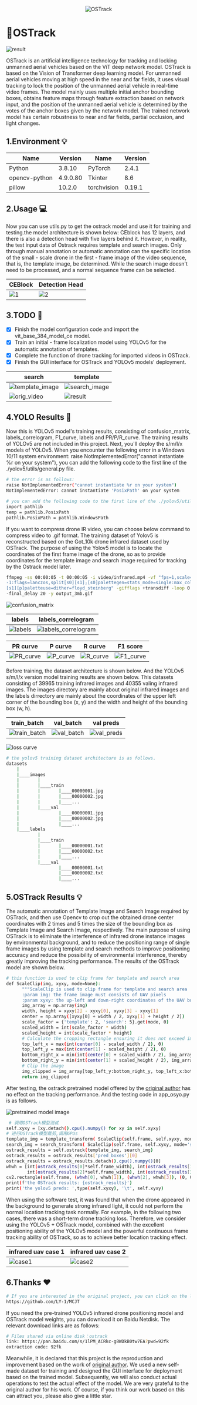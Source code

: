 <p align="center">
<img src="assets/OSTrack.jpg" alt="OSTrack">
</p>

# :rocket:__OSTrack__

![result](assets/bandicam.gif)

OSTrack is an artificial intelligence technology for tracking and locking unmanned aerial vehicles based on the ViT deep network model. OSTrack is based on the Vision of Transformer deep learning model. For unmanned aerial vehicles moving at high speed in the near and far fields, it uses visual tracking to lock the position of the unmanned aerial vehicle in real-time video frames. The model mainly uses multiple initial anchor bounding boxes, obtains feature maps through feature extraction based on network input, and the position of the unmanned aerial vehicle is determined by the votes of the anchor boxes given by the network model. The trained network model has certain robustness to near and far fields, partial occlusion, and light changes.  

## 1.Environment :bulb:

| Name | Version |   Name | Version |
|------|---------|--------|---------|
| Python | 3.8.10 |   PyTorch | 2.4.1 |
| opencv-python | 4.9.0.80 |   Tkinter | 8.6 |
| pillow | 10.2.0 | torchvision | 0.19.1 |

## 2.Usage :computer:

Now you can use utils.py to get the ostrack model and use it for training and testing.the model architecture is shown below:  CEblock has 12 layers, and there is also a detection head with five layers behind it. However, in reality, the test input data of Ostrack requires template and search images. Only through manual annotation or automatic annotation can the specific location of the small - scale drone in the first - frame image of the video sequence, that is, the template image, be determined. While the search image doesn't need to be processed, and a normal sequence frame can be selected.

| CEBlock | Detection Head |
| ------ | ------------- |
| ![1](assets/architecture/ostrack_1.jpg) | ![2](assets/architecture/ostrack_5.jpg) |

## 3.TODO :book:

- [x] Finish the model configuration code and import the vit_base_384_model_ce model.
- [x] Train an initial - frame localization model using YOLOv5 for the automatic annotation of templates.
- [x] Complete the function of drone tracking for imported videos in OSTrack.
- [x] Finish the GUI interface for OSTrack and YOLOv5 models' deployment.  

| search | template |
| ------ | ------------- |
| ![template_image](assets/uav_1.jpg) | ![search_image](assets/uav_2.jpg) |
| ![orig_video](assets/infrared_5.gif) | ![result](assets/processed_infrared_5.gif) |

## 4.YOLO Results :football:

Now this is YOLOv5 model's  training results, consisting of confusion_matrix, labels_correlogram, F1_curve, labels and PR/P/R_curve. The training results of YOLOv5 are not included in this project.  Next, you'll deploy the s/m/l/x models of YOLOv5. When you encounter the following error in a Windows 10/11 system environment: raise NotImplementedError("cannot instantiate %r on your system"), you can add the following code to the first line of the ./yolov5/utils/general.py file.

```bash
# the error is as follows:
raise NotImplementedError("cannot instantiate %r on your system")
NotImplementedError: cannot instantiate 'PosixPath' on your system

# you can add the following code to the first line of the ./yolov5/utils/general.py file.
import pathlib
temp = pathlib.PosixPath
pathlib.PosixPath = pathlib.WindowsPath
```

If you want to compress drone IR video, you can choose below command to compress video to .gif format. The training dataset of Yolov5 is reconstructed based on the Got_10k drone infrared dataset used by OSTrack. The purpose of using the Yolov5 model is to locate the coordinates of the first frame image of the drone, so as to provide coordinates for the template image and search image required for tracking by the Ostrack model later.

```bash
ffmpeg -ss 00:00:05 -t 00:00:05 -i video/infrared.mp4 -vf "fps=1,scale=640:\
-1:flags=lanczos,split[s0][s1];[s0]palettegen=stats_mode=single:max_colors=16[p];\
[s1][p]paletteuse=dither=floyd_steinberg" -gifflags +transdiff -loop 0 \
-final_delay 20 -y output_3mb.gif
```

![confusion_matrix](assets/results/confusion_matrix.jpg)  

| labels | labels_correlogram |
| ------------- | ------------- |
| ![labels](assets/results/labels.jpg) | ![labels_correlogram](assets/results/labels_correlogram.jpg) |

| PR curve | P curve | R curve | F1 score |
| ------ | ------------- | ------------- | ------------- |
| ![PR_curve](assets/results/PR_curve.jpg) | ![P_curve](assets/results/P_curve.jpg) | ![R_curve](assets/results/R_curve.jpg) | ![F1_curve](assets/results/F1_curve.jpg) |

Before training, the dataset architecture is shown below. And the YOLOv5 s/m/l/x version model training results are shown below. This datasets consisting of 39965 training infrared images and 40355 valing infrared images.  The images directory are mainly about original infrared images and the labels dirrectory are mainly about the coordinates of the upper left corner of the bounding box (x, y) and the width and height of the bounding box (w, h).

| train_batch | val_batch | val preds |
| ------------- | ------------- | ------------- |
|![train_batch](assets/results/train_batch2.jpg)| ![val_batch](assets/results/val_batch2_labels.jpg)|![val_preds](assets/results/val_batch2_pred.jpg)|

![loss curve](assets/results/results.jpg)

```bash
# the yolov5 training dataset architecture is as follows.
datasets
    |
    |____images
    |       |
    |       |____train
    |       |       |____00000001.jpg
    |       |       |____00000002.jpg
    |       |       |____...
    |       |____val
    |               |____00000001.jpg
    |               |____00000002.jpg
    |               |____...
    |____labels
            |
            |____train
            |       |____00000001.txt
            |       |____00000002.txt
            |       |____...
            |____val
                    |____00000001.txt
                    |____00000002.txt
                    |____...
```

## 5.OSTrack Results :bulb:

The automatic annotation of Template Image and Search Image required by OSTrack, and then use Opencv to crop out the obtained drone center coordinates with 2 times and 5 times the size of the bounding box as Template Image and Search Image, respectively. The main purpose of using OSTrack is to eliminate the interference of infrared drone instance images by environmental background, and to reduce the positioning range of single frame images by using template and search methods to improve positioning accuracy and reduce the possibility of environmental interference, thereby greatly improving the tracking performance. The results of the OSTrack model are shown below.

```bash
# this function is used to clip frame for template and search area
def ScaleClip(img, xyxy, mode=None):
      """ScaleClip is used to clip frame for template and search area
      :param img: the frame image must consists of UAV pixels
      :param xyxy: the up-left and down-right coordinates of the UAV bounding box"""
      img_array = np.array(img)
      width, height = xyxy[2] - xyxy[0], xyxy[3] - xyxy[1]
      center = np.array([xyxy[0] + width / 2, xyxy[1] + height / 2])
      scale_factor = {'template': 2, 'search': 5}.get(mode, 0)
      scaled_width = int(scale_factor * width)
      scaled_height = int(scale_factor * height)
      # Calculate the cropping rectangle ensuring it does not exceed image boundaries.
      top_left_x = max(int(center[0] - scaled_width / 2), 0)
      top_left_y = max(int(center[1] - scaled_height / 2), 0)
      bottom_right_x = min(int(center[0] + scaled_width / 2), img_array.shape[1])
      bottom_right_y = min(int(center[1] + scaled_height / 2), img_array.shape[0])
      # Clip the image
      img_clipped = img_array[top_left_y:bottom_right_y, top_left_x:bottom_right_x, :]
      return img_clipped
```

After testing, the ostrack pretrained model offered by the [original author](https://github.com/LY-1/MCJT) has no effect on the tracking performance. And the testing code in app_osyo.py is as follows.  

![pretrained model image](assets/ostrack_test0320.jpg)  

```bash
 # 调用OSTrack模型测试
self.xyxy = [xy.detach().cpu().numpy() for xy in self.xyxy]
# 进行OSTrack模型裁剪,调用GPUs
template_img = template_transform( ScaleClip(self.frame, self.xyxy, mode='template') ).unsqueeze(0).to(device)
search_img = search_transform( ScaleClip(self.frame, self.xyxy, mode='search') ).unsqueeze(0).to(device)
ostrack_results = self.ostrack(template_img, search_img)
ostrack_results = ostrack_results['pred_boxes'][0]
ostrack_results = ostrack_results.detach().cpu().numpy()[0]
whwh = [int(ostrack_results[0]*self.frame_width), int(ostrack_results[1]*self.frame_height),
        int(ostrack_results[2]*self.frame_width), int(ostrack_results[3]*self.frame_height)]
cv2.rectangle(self.frame, (whwh[0], whwh[1]), (whwh[2], whwh[3]), (0, 0, 255), 2)
print(f'the OSTrack results: {ostrack_results}')
print('the yolov5 preds: ',type(self.xyxy), '\t', self.xyxy)
```

When using the software test, it was found that when the drone appeared in the background to generate strong infrared light, it could not perform the normal location tracking task normally. For example, in the following two cases, there was a short-term drone tracking loss. Therefore, we consider using the YOLOv5 + OSTrack model, combined with the excellent positioning ability of the YOLOv5 model and the powerful continuous frame tracking ability of OSTrack, so as to achieve better location tracking effect.  

|   infrared uav case 1   |   infrared uav case 2   |
|   -------------------   |   -------------------   |
| ![case1](assets/exception/exception1.gif) | ![case2](assets/exception/exception2.gif) |

## 6.Thanks :heart:

```bash
# If you are interested in the original project, you can click on the link below.
https://github.com/LY-1/MCJT
```

If you need the pre-trained YOLOv5 infrared drone positioning model and OSTrack model weights, you can download it on Baidu Netdisk. The relevant download links are as follows:

```bash
# Files shared via online disk：ostrack
link: https://pan.baidu.com/s/1lPM_ACRkc-g8WDkB0tw7EA?pwd=92fk 
extraction code: 92fk
```

Meanwhile, it is declared that this project is the reproduction and improvement based on the work of [original author](https://github.com/LY-1/MCJT). We used a new self-made dataset for training and designed the GUI interface for deployment based on the trained model. Subsequently, we will also conduct actual operations to test the actual effect of the model. We are very grateful to the original author for his work. Of course, if you think our work based on this can attract you, please also give a little star.

